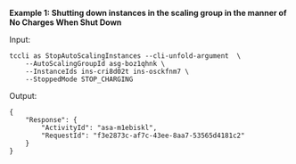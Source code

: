 **Example 1: Shutting down instances in the scaling group in the manner of **No Charges When Shut Down****



Input: 

```
tccli as StopAutoScalingInstances --cli-unfold-argument  \
    --AutoScalingGroupId asg-boz1qhnk \
    --InstanceIds ins-cri8d02t ins-osckfnm7 \
    --StoppedMode STOP_CHARGING
```

Output: 
```
{
    "Response": {
        "ActivityId": "asa-m1ebiskl",
        "RequestId": "f3e2873c-af7c-43ee-8aa7-53565d4181c2"
    }
}
```

